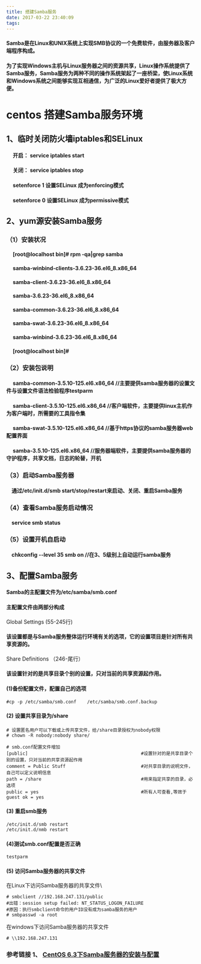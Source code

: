 ```yaml
---
title: 搭建Samba服务
date: 2017-03-22 23:40:09
tags:
---
```


#### Samba是在Linux和UNIX系统上实现SMB协议的一个免费软件，由服务器及客户端程序构成。

#### 为了实现Windows主机与Linux服务器之间的资源共享，Linux操作系统提供了Samba服务，Samba服务为两种不同的操作系统架起了一座桥梁，使Linux系统和Windows系统之间能够实现互相通信，为广泛的Linux爱好者提供了极大方便。

# centos 搭建Samba服务环境

## 1、临时关闭防火墙iptables和SELinux

####	&emsp;	开启： service iptables start
####	&emsp;	关闭： service iptables stop

####	&emsp;	setenforce 1 设置SELinux 成为enforcing模式
####	&emsp;	setenforce 0 设置SELinux 成为permissive模式 

## 2、yum源安装Samba服务

### （1）安装状况

####	&emsp;	[root@localhost bin]# rpm -qa|grep samba
####	&emsp;	samba-winbind-clients-3.6.23-36.el6_8.x86_64
####	&emsp;	samba-client-3.6.23-36.el6_8.x86_64
####	&emsp;	samba-3.6.23-36.el6_8.x86_64
####	&emsp;	samba-common-3.6.23-36.el6_8.x86_64
####	&emsp;	samba-swat-3.6.23-36.el6_8.x86_64
####	&emsp;	samba-winbind-3.6.23-36.el6_8.x86_64
####	&emsp;	[root@localhost bin]# 

### （2）安装包说明

####	&emsp;	samba-common-3.5.10-125.el6.x86_64               //主要提供samba服务器的设置文件与设置文件语法检验程序testparm

####	&emsp;	samba-client-3.5.10-125.el6.x86_64                    //客户端软件，主要提供linux主机作为客户端时，所需要的工具指令集

####	&emsp;	samba-swat-3.5.10-125.el6.x86_64                    //基于https协议的samba服务器web配置界面

####	&emsp;	samba-3.5.10-125.el6.x86_64                            //服务器端软件，主要提供samba服务器的守护程序，共享文档，日志的轮替，开机

### （3）启动Samba服务器

####	&emsp;通过/etc/init.d/smb start/stop/restart来启动、关闭、重启Samba服务

### （4）查看Samba服务启动情况

####	&emsp;service smb status

### （5）设置开机自启动

####	&emsp;chkconfig --level 35 smb on             //在3、5级别上自动运行samba服务

## 3、配置Samba服务

#### Samba的主配置文件为/etc/samba/smb.conf

#### 主配置文件由两部分构成

Global Settings (55-245行)
#### 该设置都是与Samba服务整体运行环境有关的选项，它的设置项目是针对所有共享资源的。

Share Definitions （246-尾行）
#### 该设置针对的是共享目录个别的设置，只对当前的共享资源起作用。

#### (1)备份配置文件，配置自己的选项
	#cp -p /etc/samba/smb.conf    /etc/samba/smb.conf.backup

#### (2) 设置共享目录为/share
	# 设置匿名用户可以下载或上传共享文件，给/share目录授权为nobody权限
	# chown -R nobody:nobody share/
	
	# smb.conf配置文件增加
	[public]                                          #设置针对的是共享目录个别的设置，只对当前的共享资源起作用
    comment = Public Stuff                            #对共享目录的说明文件，自己可以定义说明信息
    path = /share                                     #用来指定共享的目录，必选项
    public = yes                                      #所有人可查看,等效于guest ok = yes

#### (3) 重启smb服务
	/etc/init.d/smb restart
	/etc/init.d/nmb restart

#### (4)测试smb.conf配置是否正确
	testparm

#### (5) 访问Samba服务器的共享文件

在Linux下访问Samba服务器的共享文件\

	# smbclient //192.168.247.131/public
	#出错：session setup failed: NT_STATUS_LOGON_FAILURE
	#原因：执行smbclient命令的用户ID没有成为samba服务的用户
	# smbpasswd -a root

在windows下访问Samba服务器的共享文件

	# \\192.168.247.131	
	


### 参考链接  1、 [CentOS 6.3下Samba服务器的安装与配置](http://www.cnblogs.com/mchina/archive/2012/12/18/2816717.html)



